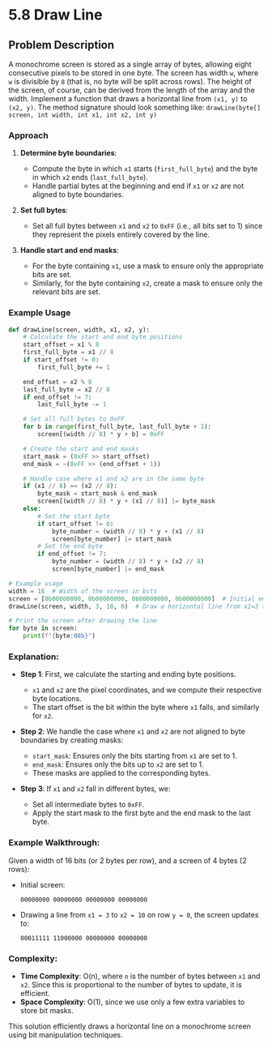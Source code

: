 # 5.8 Draw Line

## Problem Description
A monochrome screen is stored as a single array of bytes, allowing eight consecutive pixels to be stored in one byte. The screen has width `w`, where `w` is divisible by `8` (that is, no byte will be split across rows). The height of the screen, of course, can be derived from the length of the array and the width. Implement a function that draws a horizontal line from `(x1, y)` to `(x2, y)`. The method signature should look something like: `drawLine(byte[] screen, int width, int x1, int x2, int y)`

### Approach
1. **Determine byte boundaries**: 
   - Compute the byte in which `x1` starts (`first_full_byte`) and the byte in which `x2` ends (`last_full_byte`).
   - Handle partial bytes at the beginning and end if `x1` or `x2` are not aligned to byte boundaries.
   
2. **Set full bytes**: 
   - Set all full bytes between `x1` and `x2` to `0xFF` (i.e., all bits set to 1) since they represent the pixels entirely covered by the line.

3. **Handle start and end masks**: 
   - For the byte containing `x1`, use a mask to ensure only the appropriate bits are set.
   - Similarly, for the byte containing `x2`, create a mask to ensure only the relevant bits are set.

### Example Usage
```python
def drawLine(screen, width, x1, x2, y):
    # Calculate the start and end byte positions
    start_offset = x1 % 8
    first_full_byte = x1 // 8
    if start_offset != 0:
        first_full_byte += 1

    end_offset = x2 % 8
    last_full_byte = x2 // 8
    if end_offset != 7:
        last_full_byte -= 1

    # Set all full bytes to 0xFF
    for b in range(first_full_byte, last_full_byte + 1):
        screen[(width // 8) * y + b] = 0xFF

    # Create the start and end masks
    start_mask = (0xFF >> start_offset)
    end_mask = ~(0xFF >> (end_offset + 1))

    # Handle case where x1 and x2 are in the same byte
    if (x1 // 8) == (x2 // 8):
        byte_mask = start_mask & end_mask
        screen[(width // 8) * y + (x1 // 8)] |= byte_mask
    else:
        # Set the start byte
        if start_offset != 0:
            byte_number = (width // 8) * y + (x1 // 8)
            screen[byte_number] |= start_mask
        # Set the end byte
        if end_offset != 7:
            byte_number = (width // 8) * y + (x2 // 8)
            screen[byte_number] |= end_mask

# Example usage
width = 16  # Width of the screen in bits
screen = [0b00000000, 0b00000000, 0b00000000, 0b00000000]  # Initial empty screen
drawLine(screen, width, 3, 10, 0)  # Draw a horizontal line from x1=3 to x2=10 on row y=0

# Print the screen after drawing the line
for byte in screen:
    print(f"{byte:08b}")
```

### Explanation:
- **Step 1**: First, we calculate the starting and ending byte positions.
    - `x1` and `x2` are the pixel coordinates, and we compute their respective byte locations.
    - The start offset is the bit within the byte where `x1` falls, and similarly for `x2`.

- **Step 2**: We handle the case where `x1` and `x2` are not aligned to byte boundaries by creating masks:
    - `start_mask`: Ensures only the bits starting from `x1` are set to 1.
    - `end_mask`: Ensures only the bits up to `x2` are set to 1.
    - These masks are applied to the corresponding bytes.

- **Step 3**: If `x1` and `x2` fall in different bytes, we:
    - Set all intermediate bytes to `0xFF`.
    - Apply the start mask to the first byte and the end mask to the last byte.

### Example Walkthrough:
Given a width of 16 bits (or 2 bytes per row), and a screen of 4 bytes (2 rows):
- Initial screen:
    ```
    00000000 00000000 00000000 00000000
    ```
- Drawing a line from `x1 = 3` to `x2 = 10` on row `y = 0`, the screen updates to:
    ```
    00011111 11000000 00000000 00000000
    ```

### Complexity:
- **Time Complexity**: O(n), where `n` is the number of bytes between `x1` and `x2`. Since this is proportional to the number of bytes to update, it is efficient.
- **Space Complexity**: O(1), since we use only a few extra variables to store bit masks.

This solution efficiently draws a horizontal line on a monochrome screen using bit manipulation techniques.
